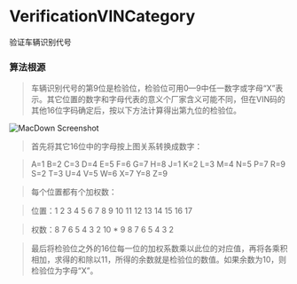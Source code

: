 # VerificationVINCategory
验证车辆识别代号


### 算法根源
>车辆识别代号的第9位是检验位，检验位可用0—9中任一数字或字母“X”表示。其它位置的数字和字母代表的意义个厂家含义可能不同，但在VIN码的其他16位字码确定后，按以下方法计算得出第九位的检验位。

![MacDown Screenshot](http://www.wendangku.net/pic/view?ih=99&rn=1&doc_id=0ed617ca5fbfc77da269b143&o=jpg_6_0_______&pn=1&iw=642&ix=0&sign=7784feb87df851cecacc1ec6ed512da3&type=1&iy=0&aimw=642&app_ver=2.9.8.2&ua=bd_800_800_IncredibleS_2.9.8.2_2.3.7&bid=1&app_ua=IncredibleS&uid=&cuid=&fr=3&Bdi_bear=WIFI&from=3_10000&bduss=&pid=1&screen=800_800&sys_ver=2.3.7)

>首先将其它16位中的字母按上图关系转换成数字： 

>A=1 B=2 C=3 D=4 E=5 F=6 G=7 H=8 J=1 K=2 L=3 M=4 N=5 P=7 R=9 S=2 T=3 U=4 V=5 W=6 X=7 Y=8 Z=9 

>每个位置都有个加权数： 

>位置：1 2 3 4 5 6 7 8  9 10 11 12 13 14 15 16 17
 
>权数：8 7 6 5 4 3 2 10 *  9  8  7  6  5  4  3  2 

>最后将检验位之外的16位每一位的加权系数乘以此位的对应值，再将各乘积相加，求得的和除以11，所得的余数就是检验位的数值。如果余数为10，则检验位为字母“X”。